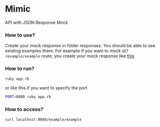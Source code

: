 # Mimic
API with JSON Response Mock

### How to use?
Create your mock response in folder responses. You should be able to see existing examples there. For example if you want to mock `GET /example/example` route, you create your mock response like [this](https://github.com/andrysds/mimic/blob/master/responses/get/example/example.json)

### How to run?
```sh
ruby app.rb
```

or like this if you want to specify the port

```sh
PORT=8080 ruby app.rb
```

### How to access?
```sh
curl localhost:8080/example/example
```
